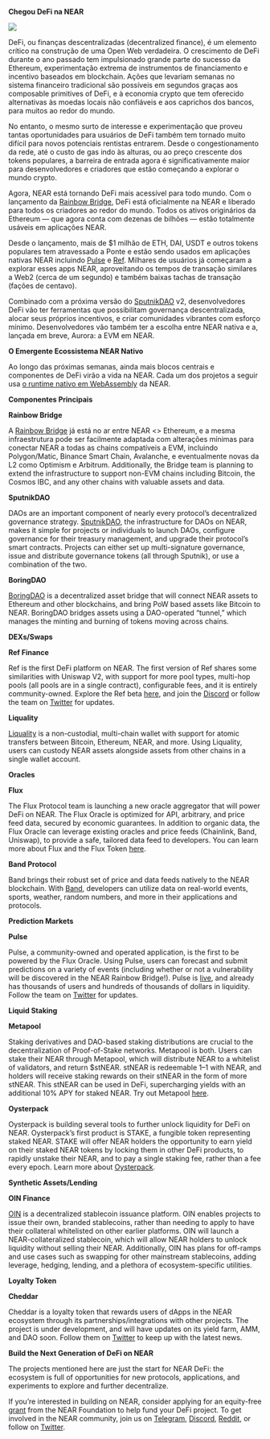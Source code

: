 **Chegou DeFi na NEAR**

![](https://miro.medium.com/max/2800/0*5OloS0yrKHLbWTrF)

DeFi, ou finanças descentralizadas (decentralized finance), é um elemento crítico na construção de uma Open Web verdadeira. O crescimento de DeFi durante o ano passado tem impulsionado grande parte do sucesso da Ethereum, experimentação extrema de instrumentos de financiamento e incentivo baseados em blockchain. Ações que levariam semanas no sistema financeiro tradicional são possíveis em segundos graças aos composable primitives of DeFi, e à economia crypto que tem oferecido alternativas às moedas locais não confiáveis e aos caprichos dos bancos, para muitos ao redor do mundo.

No entanto, o mesmo surto de interesse e experimentação que proveu tantas oportunidades para usuários de DeFi também tem tornado muito difícil para novos potenciais rentistas entrarem. Desde o congestionamento da rede, até o custo de gas indo às alturas, ou ao preço crescente dos tokens populares, a barreira de entrada agora é significativamente maior para desenvolvedores e criadores que estão começando a explorar o mundo crypto.

Agora, NEAR está tornando DeFi mais acessível para todo mundo. Com o lançamento da [Rainbow Bridge](https://near.org/blog/the-rainbow-bridge-is-live/), DeFi está oficialmente na NEAR e liberado para todos os criadores ao redor do mundo. Todos os ativos originários da Ethereum — que agora conta com dezenas de bilhões — estão totalmente usáveis em aplicações NEAR.

Desde o lançamento, mais de $1 milhão de ETH, DAI, USDT e outros tokens populares tem atravessado a Ponte e estão sendo usados em aplicações nativas NEAR incluindo [Pulse](https://pulsemarket.eth.link/#!/) e [Ref](https://app.ref.finance/). Milhares de usuários já começaram a explorar esses apps NEAR, aproveitando os tempos de transação similares a Web2 (cerca de um segundo) e também baixas tachas de transação (fações de centavo).

Combinado com a próxima versão do [SputnikDAO](https://sputnik.fund) v2, desenvolvedores DeFi vão ter ferramentas que possibilitam governança descentralizada, alocar seus próprios incentivos, e criar comunidades vibrantes com esforço mínimo. Desenvolvedores vão também ter a escolha entre NEAR nativa e a, lançada em breve, Aurora: a EVM em NEAR.

**O Emergente Ecossistema NEAR Nativo**

Ao longo das próximas semanas, ainda mais blocos centrais e componentes de DeFi virão a vida na NEAR. Cada um dos projetos a seguir usa [o runtime nativo em WebAssembly](https://docs.near.org/docs/develop/contracts/overview) da NEAR.

**Componentes Principais**

**Rainbow Bridge**

A [Rainbow Bridge](https://ethereum.bridgetonear.org/) já está no ar entre NEAR <> Ethereum, e a mesma infraestrutura pode ser facilmente adaptada com alterações mínimas para conectar NEAR a todas as chains compatíveis a EVM, incluindo Polygon/Matic, Binance Smart Chain, Avalanche, e eventualmente novas da L2 como Optimism e Arbitrum. Additionally, the Bridge team is planning to extend the infrastructure to support non-EVM chains including Bitcoin, the Cosmos IBC, and any other chains with valuable assets and data.

**SputnikDAO**

DAOs are an important component of nearly every protocol’s decentralized governance strategy. [SputnikDAO](https://sputnik.fund), the infrastructure for DAOs on NEAR, makes it simple for projects or individuals to launch DAOs, configure governance for their treasury management, and upgrade their protocol’s smart contracts. Projects can either set up multi-signature governance, issue and distribute governance tokens (all through Sputnik), or use a combination of the two.

**BoringDAO**

[BoringDAO](https://boringdao.com) is a decentralized asset bridge that will connect NEAR assets to Ethereum and other blockchains, and bring PoW based assets like Bitcoin to NEAR. BoringDAO bridges assets using a DAO-operated “tunnel,” which manages the minting and burning of tokens moving across chains.

**DEXs/Swaps**

**Ref Finance**

Ref is the first DeFi platform on NEAR. The first version of Ref shares some similarities with Uniswap V2, with support for more pool types, multi-hop pools (all pools are in a single contract), configurable fees, and it is entirely community-owned. Explore the Ref beta [here](https://app.ref.finance), and join the [Discord](https://discord.gg/uKSXEMYG) or follow the team on [Twitter](https://twitter.com/finance_ref) for updates.

**Liquality**

[Liquality](https://liquality.io/) is a non-custodial, multi-chain wallet with support for atomic transfers between Bitcoin, Ethereum, NEAR, and more. Using Liquality, users can custody NEAR assets alongside assets from other chains in a single wallet account.

**Oracles**

**Flux**

The Flux Protocol team is launching a new oracle aggregator that will power DeFi on NEAR. The Flux Oracle is optimized for API, arbitrary, and price feed data, secured by economic guarantees. In addition to organic data, the Flux Oracle can leverage existing oracles and price feeds (Chainlink, Band, Uniswap), to provide a safe, tailored data feed to developers. You can learn more about Flux and the Flux Token [here](https://fluxprotocol.org).

**Band Protocol**

Band brings their robust set of price and data feeds natively to the NEAR blockchain. With [Band](https://bandprotocol.com/), developers can utilize data on real-world events, sports, weather, random numbers, and more in their applications and protocols.

**Prediction Markets**

**Pulse**

Pulse, a community-owned and operated application, is the first to be powered by the Flux Oracle. Using Pulse, users can forecast and submit predictions on a variety of events (including whether or not a vulnerability will be discovered in the NEAR Rainbow Bridge!). Pulse is [live](https://pulsemarket.eth.link/), and already has thousands of users and hundreds of thousands of dollars in liquidity. Follow the team on [Twitter](https://twitter.com/pulsemarkets) for updates.

**Liquid Staking**

**Metapool**

Staking derivatives and DAO-based staking distributions are crucial to the decentralization of Proof-of-Stake networks. Metapool is both. Users can stake their NEAR through Metapool, which will distribute NEAR to a whitelist of validators, and return $stNEAR. stNEAR is redeemable 1–1 with NEAR, and holders will receive staking rewards on their stNEAR in the form of more stNEAR. This stNEAR can be used in DeFi, supercharging yields with an additional 10% APY for staked NEAR. Try out Metapool [here](https://www.narwallets.com/dapp/testnet/meta/).

**Oysterpack**

Oysterpack is building several tools to further unlock liquidity for DeFi on NEAR. Oysterpack’s first product is STAKE, a fungible token representing staked NEAR. STAKE will offer NEAR holders the opportunity to earn yield on their staked NEAR tokens by locking them in other DeFi products, to rapidly unstake their NEAR, and to pay a single staking fee, rather than a fee every epoch. Learn more about [Oysterpack](https://twitter.com/OysterPack).

**Synthetic Assets/Lending**

**OIN Finance**

[OIN](https://oin.finance/) is a decentralized stablecoin issuance platform. OIN enables projects to issue their own, branded stablecoins, rather than needing to apply to have their collateral whitelisted on other earlier platforms. OIN will launch a NEAR-collateralized stablecoin, which will allow NEAR holders to unlock liquidity without selling their NEAR. Additionally, OIN has plans for off-ramps and use cases such as swapping for other mainstream stablecoins, adding leverage, hedging, lending, and a plethora of ecosystem-specific utilities.

**Loyalty Token**

**Cheddar**

Cheddar is a loyalty token that rewards users of dApps in the NEAR ecosystem through its partnerships/integrations with other projects. The project is under development, and will have updates on its yield farm, AMM, and DAO soon. Follow them on [Twitter](https://twitter.com/CheddarFi) to keep up with the latest news.

**Build the Next Generation of DeFi on NEAR**

The projects mentioned here are just the start for NEAR DeFi: the ecosystem is full of opportunities for new protocols, applications, and experiments to explore and further decentralize.

If you’re interested in building on NEAR, consider applying for an equity-free [grant](https://near.org/grants) from the NEAR Foundation to help fund your DeFi project. To get involved in the NEAR community, join us on [Telegram](https://docs.google.com/spreadsheets/u/0/d/1o-0jGrXKxZEdPBDkg-ydjJ0D8RUVFVP2vUzij87xWFg/edit), [Discord](https://near.chat), [Reddit](https://www.reddit.com/r/nearprotocol/), or follow on [Twitter](https://twitter.com/NEAR_Blockchain).
